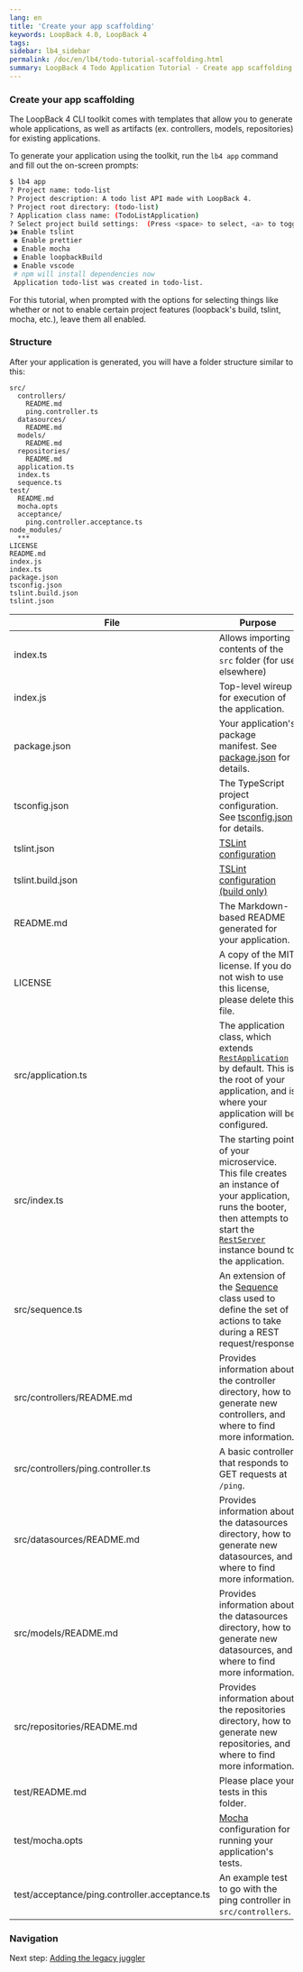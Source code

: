 ```yaml
---
lang: en
title: 'Create your app scaffolding'
keywords: LoopBack 4.0, LoopBack 4
tags:
sidebar: lb4_sidebar
permalink: /doc/en/lb4/todo-tutorial-scaffolding.html
summary: LoopBack 4 Todo Application Tutorial - Create app scaffolding
---
```


### Create your app scaffolding

The LoopBack 4 CLI toolkit comes with templates that allow you to generate whole
applications, as well as artifacts (ex. controllers, models, repositories) for
existing applications.

To generate your application using the toolkit, run the `lb4 app` command and
fill out the on-screen prompts:

```sh
$ lb4 app
? Project name: todo-list
? Project description: A todo list API made with LoopBack 4.
? Project root directory: (todo-list)
? Application class name: (TodoListApplication)
? Select project build settings:  (Press <space> to select, <a> to toggle all, <i> to inverse selection)
❯◉ Enable tslint
 ◉ Enable prettier
 ◉ Enable mocha
 ◉ Enable loopbackBuild
 ◉ Enable vscode
 # npm will install dependencies now
 Application todo-list was created in todo-list.
```

For this tutorial, when prompted with the options for selecting things like
whether or not to enable certain project features (loopback's build, tslint,
mocha, etc.), leave them all enabled.

### Structure

After your application is generated, you will have a folder structure similar to
this:

```text
src/
  controllers/
    README.md
    ping.controller.ts
  datasources/
    README.md
  models/
    README.md
  repositories/
    README.md
  application.ts
  index.ts
  sequence.ts
test/
  README.md
  mocha.opts
  acceptance/
    ping.controller.acceptance.ts
node_modules/
  ***
LICENSE
README.md
index.js
index.ts
package.json
tsconfig.json
tslint.build.json
tslint.json
```

| File                                          | Purpose                                                                                                                                                                                                                                                        |
| --------------------------------------------- | -------------------------------------------------------------------------------------------------------------------------------------------------------------------------------------------------------------------------------------------------------------- |
| index.ts                                      | Allows importing contents of the `src` folder (for use elsewhere)                                                                                                                                                                                              |
| index.js                                      | Top-level wireup for execution of the application.                                                                                                                                                                                                             |
| package.json                                  | Your application's package manifest. See [package.json](https://docs.npmjs.com/files/package.json) for details.                                                                                                                                                |
| tsconfig.json                                 | The TypeScript project configuration. See [tsconfig.json](http://www.typescriptlang.org/docs/handbook/tsconfig-json.html) for details.                                                                                                                         |
| tslint.json                                   | [TSLint configuration](https://palantir.github.io/tslint/usage/tslint-json/)                                                                                                                                                                                   |
| tslint.build.json                             | [TSLint configuration (build only)](https://palantir.github.io/tslint/usage/tslint-json/)                                                                                                                                                                      |
| README.md                                     | The Markdown-based README generated for your application.                                                                                                                                                                                                      |
| LICENSE                                       | A copy of the MIT license. If you do not wish to use this license, please delete this file.                                                                                                                                                                    |
| src/application.ts                            | The application class, which extends [`RestApplication`](http://apidocs.strongloop.com/@loopback%2fdocs/rest.html#RestApplication) by default. This is the root of your application, and is where your application will be configured.                         |
| src/index.ts                                  | The starting point of your microservice. This file creates an instance of your application, runs the booter, then attempts to start the [`RestServer`](http://apidocs.strongloop.com/@loopback%2fdocs/rest.html#RestServer) instance bound to the application. |
| src/sequence.ts                               | An extension of the [Sequence](Sequence.md) class used to define the set of actions to take during a REST request/response.                                                                                                                                    |
| src/controllers/README.md                     | Provides information about the controller directory, how to generate new controllers, and where to find more information.                                                                                                                                      |
| src/controllers/ping.controller.ts            | A basic controller that responds to GET requests at `/ping`.                                                                                                                                                                                                   |
| src/datasources/README.md                     | Provides information about the datasources directory, how to generate new datasources, and where to find more information.                                                                                                                                     |
| src/models/README.md                          | Provides information about the datasources directory, how to generate new datasources, and where to find more information.                                                                                                                                     |
| src/repositories/README.md                    | Provides information about the repositories directory, how to generate new repositories, and where to find more information.                                                                                                                                   |
| test/README.md                                | Please place your tests in this folder.                                                                                                                                                                                                                        |
| test/mocha.opts                               | [Mocha](https://mochajs.org/) configuration for running your application's tests.                                                                                                                                                                              |
| test/acceptance/ping.controller.acceptance.ts | An example test to go with the ping controller in `src/controllers`.                                                                                                                                                                                           |

### Navigation

Next step: [Adding the legacy juggler](todo-tutorial-juggler.md)
